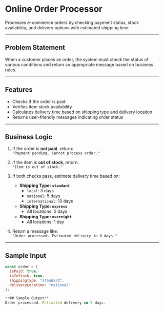 # Online Order Processor
Processes e-commerce orders by checking payment status, stock availability, and delivery options with estimated shipping time.




---

##  Problem Statement

When a customer places an order, the system must check the status of various conditions and return an appropriate message based on business rules.

---

## Features

- Checks if the order is paid  
- Verifies item stock availability  
- Calculates delivery time based on shipping type and delivery location  
- Returns user-friendly messages indicating order status  

---

## Business Logic

1. If the order is **not paid**, return:  
   `"Payment pending. Cannot process order."`

2. If the item is **out of stock**, return:  
   `"Item is out of stock."`

3. If both checks pass, estimate delivery time based on:

   - **Shipping Type: `standard`**
     - `local`: 3 days  
     - `national`: 5 days  
     - `international`: 10 days  
   - **Shipping Type: `express`**
     - All locations: 2 days  
   - **Shipping Type: `overnight`**
     - All locations: 1 day  

4. Return a message like:  
   `"Order processed. Estimated delivery in X days."`

---

## Sample Input

```js
const order = {
  isPaid: true,
  isInStock: true,
  shippingType: "standard",
  deliveryLocation: "national"
};

**## Sample Output**
Order processed. Estimated delivery in 5 days.


